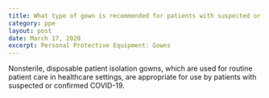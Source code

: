 ```yaml
---
title: What type of gown is recommended for patients with suspected or confirmed COVID-19?
category: ppe
layout: post
date: March 17, 2020
excerpt: Personal Protective Equipment: Gowns
---
```


Nonsterile, disposable patient isolation gowns, which are used for routine patient care in healthcare settings, are appropriate for use by patients with suspected or confirmed COVID-19.
